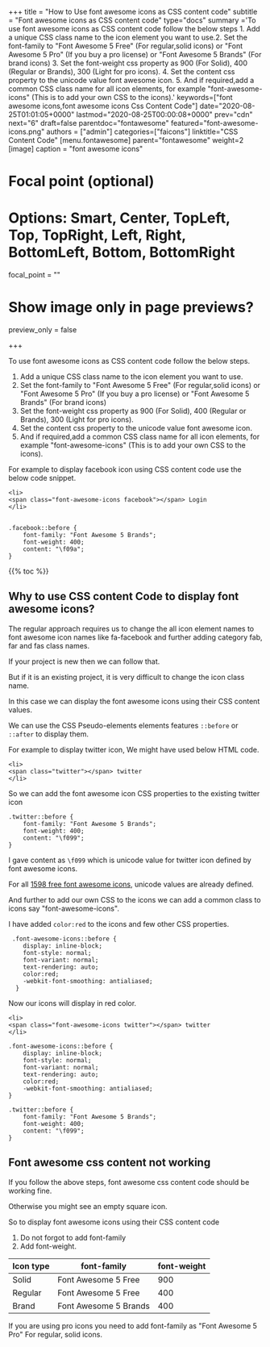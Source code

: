 +++
title = "How to Use font awesome icons as CSS content code"
subtitle = "Font awesome icons as CSS content code"
type="docs"
summary ='To use font awesome icons as CSS content code follow the below steps 1. Add a unique CSS class name to the icon element you want to use.2. Set the font-family to "Font Awesome 5 Free" (For regular,solid icons) or "Font Awesome 5 Pro" (If you buy a pro license) or "Font Awesome 5 Brands" (For brand icons) 3. Set the font-weight css property as 900 (For Solid), 400 (Regular or Brands), 300 (Light for pro icons). 4. Set the content css property to the unicode value font awesome icon. 5. And if required,add a common CSS class name for all icon elements, for example "font-awesome-icons" (This is to add your own CSS to the icons).'
keywords=["font awesome icons,font awesome icons Css Content Code"]
date="2020-08-25T01:01:05+0000"
lastmod="2020-08-25T00:00:08+0000"
prev="cdn"
next="6"
draft=false
parentdoc="fontawesome"
featured="font-awesome-icons.png"
authors = ["admin"]
categories=["faicons"]
linktitle="CSS Content Code"
[menu.fontawesome]
parent="fontawesome"
weight=2
[image]
  caption = "font awesome icons"

  # Focal point (optional)
  # Options: Smart, Center, TopLeft, Top, TopRight, Left, Right, BottomLeft, Bottom, BottomRight
  focal_point = ""

  # Show image only in page previews?
  preview_only = false

+++

To use font awesome icons as CSS content code follow the below steps.

1. Add a unique CSS class name to the icon element you want to use.
2. Set the font-family to "Font Awesome 5 Free" (For regular,solid icons) or "Font Awesome 5 Pro" (If you buy a pro license) or "Font Awesome 5 Brands" (For brand icons)
3. Set the font-weight css property as 900 (For Solid), 400 (Regular or Brands), 300 (Light for pro icons).
4. Set the content css property to the unicode value font awesome icon.
5. And if required,add a common CSS class name for all icon elements, for example "font-awesome-icons" (This is to add your own CSS to the icons).

For example to display facebook icon using CSS content code use the below code snippet.

```
<li>
<span class="font-awesome-icons facebook"></span> Login
</li>


.facebook::before {
    font-family: "Font Awesome 5 Brands"; 
	font-weight: 400;
	content: "\f09a";
}

```

{{% toc %}}

## Why to use CSS content Code to display font awesome icons?

The regular approach requires us to change the all icon element names to font awesome icon names like fa-facebook and further adding category fab, far and fas class names.

If your project is new then we can follow that. 

But if it is an existing project, it is very difficult to change the icon class name.

In this case we can display the font awesome icons using their CSS content values.

We can use the CSS Pseudo-elements elements features `::before` or `::after` to display them.

For example to display twitter icon, We might have used below HTML code.

```
<li>
<span class="twitter"></span> twitter
</li>

``` 

So we can add the font awesome icon CSS properties to the existing twitter icon

```
.twitter::before {
    font-family: "Font Awesome 5 Brands"; 
	font-weight: 400;
	content: "\f099";
}
```

I gave content as `\f099` which is unicode value for twitter icon defined by font awesome icons.

For all [1598 free font awesome icons](https://www.angularjswiki.com/fontawesome/), unicode values are already defined.

And further to add our own CSS to the icons we can add a common class to icons say "font-awesome-icons".

I have added `color:red` to the icons and few other CSS properties.

```
 .font-awesome-icons::before {
    display: inline-block;
    font-style: normal;
    font-variant: normal;
    text-rendering: auto;
    color:red;
    -webkit-font-smoothing: antialiased;
  }
```
Now our icons will display in red color.

```
<li>
<span class="font-awesome-icons twitter"></span> twitter
</li>

.font-awesome-icons::before {
    display: inline-block;
    font-style: normal;
    font-variant: normal;
    text-rendering: auto;
    color:red;
    -webkit-font-smoothing: antialiased;
}

.twitter::before {
    font-family: "Font Awesome 5 Brands"; 
	font-weight: 400;
	content: "\f099";
}
```

## Font awesome css content not working

If you follow the above steps, font awesome css content code should be working fine.

Otherwise you might see an empty square icon.

So to display font awesome icons using their CSS content code 

1. Do not forgot to add font-family 
2. Add font-weight. 

<div class='table-responsive'>
<table class='table'>
<thead>
<tr><th>Icon type</th><th>font-family</th><th>font-weight</th></tr>
</thead>
<tbody>
<tr>
<td>Solid</td>
<td>Font Awesome 5 Free</td>
<td>900</td>
</tr>
<tr>
<td>Regular</td>
<td>Font Awesome 5 Free</td>
<td>400</td>
</tr>
<tr>
<td>Brand</td>
<td>Font Awesome 5 Brands</td>
<td>400</td>
</tr>
</tbody>
</table>
</div>

If you are using pro icons you need to add font-family as "Font Awesome 5 Pro" For regular, solid icons.


